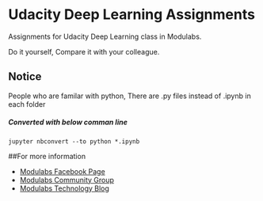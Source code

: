 # Udacity Deep Learning Assignments
Assignments for Udacity Deep Learning class in Modulabs.

Do it yourself, Compare it with your colleague.

## Notice
People who are familar with python, There are .py files instead of .ipynb in each folder

##### *Converted with below comman line*
```linux
jupyter nbconvert --to python *.ipynb
```

##For more information
* [Modulabs Facebook Page](http://www.facebook.com/lab4all)
* [Modulabs Community Group](http://www.facebook.com/groups/modulabs)
* [Modulabs Technology Blog](http://www.whydsp.org)